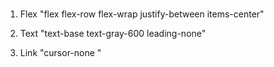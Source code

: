 # 
1. Flex
	"flex flex-row flex-wrap justify-between items-center"

2. Text
	"text-base text-gray-600 leading-none"

3. Link
	"cursor-none "